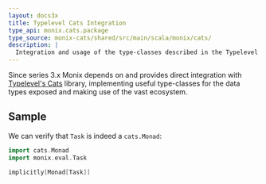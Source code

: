 ```yaml
---
layout: docs3x
title: Typelevel Cats Integration
type_api: monix.cats.package
type_source: monix-cats/shared/src/main/scala/monix/cats/
description: |
  Integration and usage of the type-classes described in the Typelevel Cats library.
---
```


Since series 3.x Monix depends on and provides direct integration
with [Typelevel's Cats](http://typelevel.org/cats/) library,
implementing useful type-classes for the data types exposed and
making use of the vast ecosystem.

## Sample

We can verify that `Task` is indeed a `cats.Monad`:

```scala mdoc:nest
import cats.Monad
import monix.eval.Task

implicitly[Monad[Task]]
```
